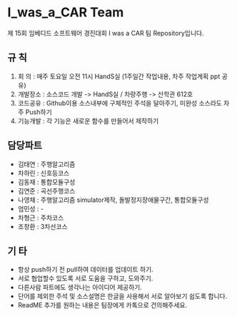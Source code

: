 # I_was_a_CAR Team

제 15회 임베디드 소프트웨어 경진대회 I was a CAR 팀 Repository입니다.

## 규    칙
 1. 회   의 : 매주 토요일 오전 11시 HandS실 (1주일간 작업내용, 차주 작업계획 ppt 공유)
 2. 개발장소 : 소스코드 개발 -> HandS실 / 차량주행 -> 산학관 612호
 3. 코드공유 : Github이용 소스내부에 구체적인 주석을 달아주기, 미완성 소스라도 자주 Push하기
 4. 기능개발 : 각 기능은 새로운 함수를 만들어서 제작하기

## 담당파트
 - 김태연 : 주행알고리즘
 - 차하린 : 신호등코스
 - 김동재 : 통합모듈구성
 - 김연준 : 곡선주행코스
 - 나영채 : 주행알고리즘 simulator제작, 돌발정지장애물구간, 통합모듈구성
 - 엄민성 : -
 - 차형근 : 주차코스
 - 조창환 : 3차선코스

## 기    타
 - 항상 push하기 전 pull하여 데이터를 업데이트 하기.
 - 서로 협업할수 있도록 서로 도움을 구하고, 도와주기.
 - 다른사람 파트에도 생각나는 아이디어 제공하기.
 - 단어를 제외한 주석 및 소스설명은 한글을 사용해서 서로 알아보기 쉽도록 합니다.
 - ReadME 추가를 원하는 내용은 팀장에게 카톡으로 건의해주세요.
